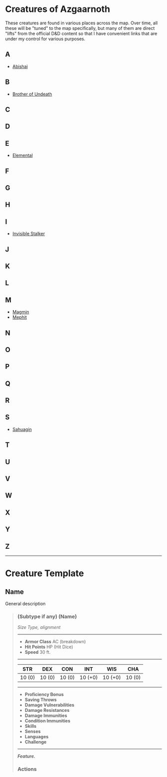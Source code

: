 # Creatures of Azgaarnoth
These creatures are found in various places across the map. Over time, all these will be "tuned" to the map specifically, but many of them are direct "lifts" from the official D&D content so that I have convenient links that are under my control for various purposes.

## A
- [Abishai](Abishai.md)

## B
- [Brother of Undeath](BrotherOfUndeath.md)

## C

## D

## E
- [Elemental](Elemental.md)

## F

## G

## H

## I
- [Invisible Stalker](Elemental.md#invisible-stalker)

## J

## K

## L

## M
- [Magmin](Elemental.md#magmin)
- [Mephit](Mephit.md)

## N

## O

## P

## Q

## R

## S
- [Sahuagin](Sahuagin.md)

## T

## U

## V

## W

## X

## Y

## Z

---

# Creature Template

## Name
General description

>### (Subtype if any) (Name)
>*Size Type, alignment*
>___
>- **Armor Class** AC (breakdown)
>- **Hit Points** HP (Hit Dice)
>- **Speed** 30 ft.
>___
>|STR|DEX|CON|INT|WIS|CHA|
>|:---:|:---:|:---:|:---:|:---:|:---:|
>|10 (0)|10 (0)|10 (0)|10 (+0)|10 (+0)|10 (0)|
>
>___
>- **Proficiency Bonus** 
>- **Saving Throws** 
>- **Damage Vulnerabilities** 
>- **Damage Resistances** 
>- **Damage Immunities** 
>- **Condition Immunities** 
>- **Skills** 
>- **Senses** 
>- **Languages** 
>- **Challenge** 
>___
>***Feature.***   
>
>### Actions
